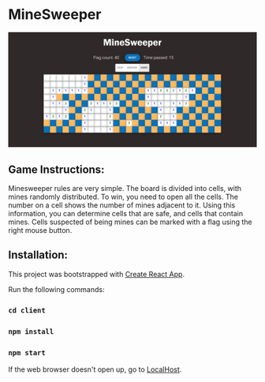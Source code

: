 # MineSweeper

![alt text](https://github.com/erez-yakoby/MineSweeper/blob/main/screenShots/game.png?raw=true)
## Game Instructions:
Minesweeper rules are very simple. The board is divided into cells, with mines randomly distributed. To win, you need to open all the cells. The number on a cell shows the number of mines adjacent to it. Using this information, you can determine cells that are safe, and cells that contain mines. Cells suspected of being mines can be marked with a flag using the right mouse button.


## Installation:
This project was bootstrapped with [Create React App](https://create-react-app.dev/).

Run the following commands:
### `cd client`
### `npm install`
### `npm start`

If the web browser doesn't open up, go to [LocalHost](https://localhost:3000).


